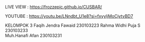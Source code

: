 LIVE VIEW :
https://frozzepic.github.io/CUSBAR/

YOUTUBE :
https://youtu.be/LNndbt_U1e8?si=fxyyljMoCjytvBD7

KELOMPOK 3
Faqih Jendra Fawaid		230103223
Rahma Widhi Puja S		230103233	
Muh.Hanafi Afan		230103231

